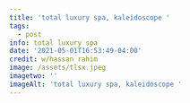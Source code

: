 ```yaml
---
title: 'total luxury spa, kaleidoscope '
tags:
  - post
info: total luxury spa
date: '2021-05-01T16:53:49-04:00'
credit: w/hassan rahim
image: /assets/tlsx.jpeg
imagetwo: ''
imageAlt: 'total luxury spa, kaleidoscope '
---
```



